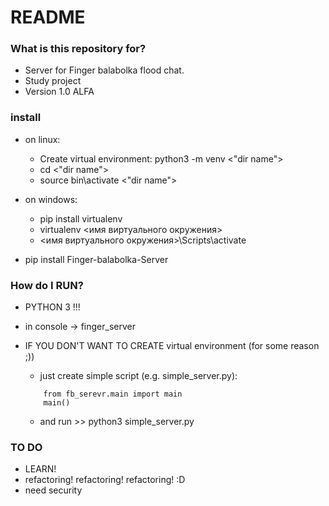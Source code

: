 # README #

### What is this repository for? ###

* Server for Finger balabolka flood chat.
* Study project
* Version 1.0 ALFA

### install ###

* on linux:
    * Create virtual environment: python3 -m venv <"dir name">
    * cd <"dir name">
    * source bin\activate <"dir name">

* on windows:
    * pip install virtualenv
    * virtualenv <имя виртуального окружения>
    * <имя виртуального окружения>\Scripts\activate

* pip install Finger-balabolka-Server

### How do I RUN? ###
* PYTHON 3 !!!
* in console -> finger_server

* IF YOU DON'T WANT TO CREATE virtual environment (for some reason ;))
    * just create simple script (e.g. simple_server.py):
    ```
        from fb_serevr.main import main
        main()
    ```
    * and run >> python3 simple_server.py


### TO DO ###
* LEARN!
* refactoring! refactoring! refactoring! :D
* need security